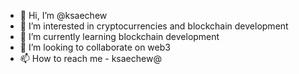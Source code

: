 - 👋 Hi, I’m @ksaechew
- 👀 I’m interested in cryptocurrencies and blockchain development
- 🌱 I’m currently learning blockchain development
- 💞️ I’m looking to collaborate on web3
- 📫 How to reach me - ksaechew@

<!---
ksaechew/ksaechew is a ✨ special ✨ repository because its `README.md` (this file) appears on your GitHub profile.
You can click the Preview link to take a look at your changes.
--->
